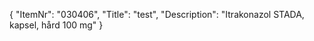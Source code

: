 {
  "ItemNr": "030406",
  "Title": "test",
  "Description": "Itrakonazol STADA, kapsel, hård 100 mg"
}